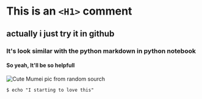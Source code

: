 # This is an `<H1>` comment
## actually i just try it in github
### It's look similar with the python markdown in python notebook
#### So yeah, It'll be so helpfull

![Cute Mumei pic from random sourch](https://ih1.redbubble.net/image.2662908052.3645/raf,360x360,075,t,fafafa:ca443f4786.jpg)

```
$ echo "I starting to love this"
```
